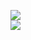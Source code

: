 [![](https://img.shields.io/badge/Made%20With-Github%20Spray-lightgrey.svg?style=for-the-badge&logo=github)](https://github.com/Annihil/github-spray#14035)  
[![](https://i.imgur.com/2DrTn0Z.gif)](https://github.com/Annihil/github-spray)
